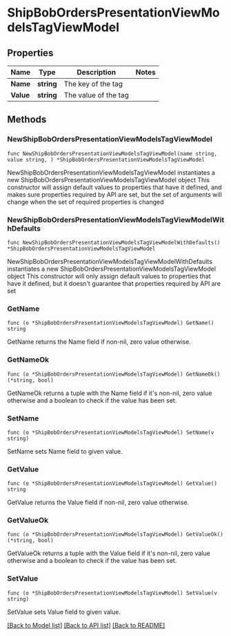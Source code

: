 # ShipBobOrdersPresentationViewModelsTagViewModel

## Properties

Name | Type | Description | Notes
------------ | ------------- | ------------- | -------------
**Name** | **string** | The key of the tag | 
**Value** | **string** | The value of the tag | 

## Methods

### NewShipBobOrdersPresentationViewModelsTagViewModel

`func NewShipBobOrdersPresentationViewModelsTagViewModel(name string, value string, ) *ShipBobOrdersPresentationViewModelsTagViewModel`

NewShipBobOrdersPresentationViewModelsTagViewModel instantiates a new ShipBobOrdersPresentationViewModelsTagViewModel object
This constructor will assign default values to properties that have it defined,
and makes sure properties required by API are set, but the set of arguments
will change when the set of required properties is changed

### NewShipBobOrdersPresentationViewModelsTagViewModelWithDefaults

`func NewShipBobOrdersPresentationViewModelsTagViewModelWithDefaults() *ShipBobOrdersPresentationViewModelsTagViewModel`

NewShipBobOrdersPresentationViewModelsTagViewModelWithDefaults instantiates a new ShipBobOrdersPresentationViewModelsTagViewModel object
This constructor will only assign default values to properties that have it defined,
but it doesn't guarantee that properties required by API are set

### GetName

`func (o *ShipBobOrdersPresentationViewModelsTagViewModel) GetName() string`

GetName returns the Name field if non-nil, zero value otherwise.

### GetNameOk

`func (o *ShipBobOrdersPresentationViewModelsTagViewModel) GetNameOk() (*string, bool)`

GetNameOk returns a tuple with the Name field if it's non-nil, zero value otherwise
and a boolean to check if the value has been set.

### SetName

`func (o *ShipBobOrdersPresentationViewModelsTagViewModel) SetName(v string)`

SetName sets Name field to given value.


### GetValue

`func (o *ShipBobOrdersPresentationViewModelsTagViewModel) GetValue() string`

GetValue returns the Value field if non-nil, zero value otherwise.

### GetValueOk

`func (o *ShipBobOrdersPresentationViewModelsTagViewModel) GetValueOk() (*string, bool)`

GetValueOk returns a tuple with the Value field if it's non-nil, zero value otherwise
and a boolean to check if the value has been set.

### SetValue

`func (o *ShipBobOrdersPresentationViewModelsTagViewModel) SetValue(v string)`

SetValue sets Value field to given value.



[[Back to Model list]](../README.md#documentation-for-models) [[Back to API list]](../README.md#documentation-for-api-endpoints) [[Back to README]](../README.md)


